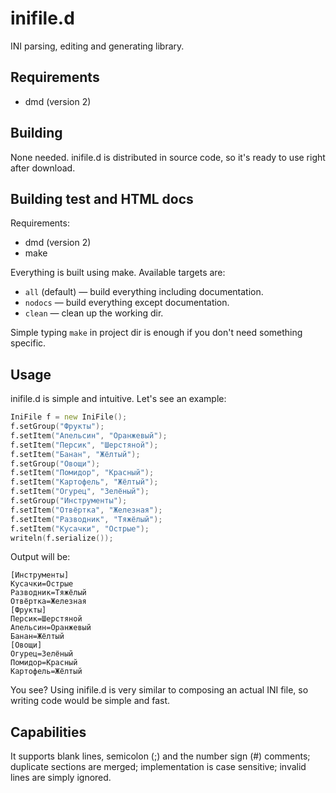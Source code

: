inifile.d
=========

INI parsing, editing and generating library.

Requirements
------------
* dmd (version 2)

Building
--------
None needed. inifile.d is distributed in source code, so it's ready to use right after download.

Building test and HTML docs
---------------------------
Requirements:
* dmd (version 2)
* make

Everything is built using make. Available targets are:
* `all` (default) &mdash; build everything including documentation.
* `nodocs` &mdash; build everything except documentation.
* `clean` &mdash; clean up the working dir.

Simple typing `make` in project dir is enough if you don't need something specific.

Usage
-----
inifile.d is simple and intuitive. Let's see an example:

```d
IniFile f = new IniFile();
f.setGroup("Фрукты");
f.setItem("Апельсин", "Оранжевый");
f.setItem("Персик", "Шерстяной");
f.setItem("Банан", "Жёлтый");
f.setGroup("Овощи");
f.setItem("Помидор", "Красный");
f.setItem("Картофель", "Жёлтый");
f.setItem("Огурец", "Зелёный");
f.setGroup("Инструменты");
f.setItem("Отвёртка", "Железная");
f.setItem("Разводник", "Тяжёлый");
f.setItem("Кусачки", "Острые");
writeln(f.serialize());
```

Output will be:
```
[Инструменты]
Кусачки=Острые
Разводник=Тяжёлый
Отвёртка=Железная
[Фрукты]
Персик=Шерстяной
Апельсин=Оранжевый
Банан=Жёлтый
[Овощи]
Огурец=Зелёный
Помидор=Красный
Картофель=Жёлтый
```

You see? Using inifile.d is very similar to composing an actual INI file, so writing code would be simple and fast.

Capabilities
------------
It supports blank lines, semicolon (;) and the number sign (#) comments; duplicate sections are merged; implementation is case sensitive; invalid lines are simply ignored.

